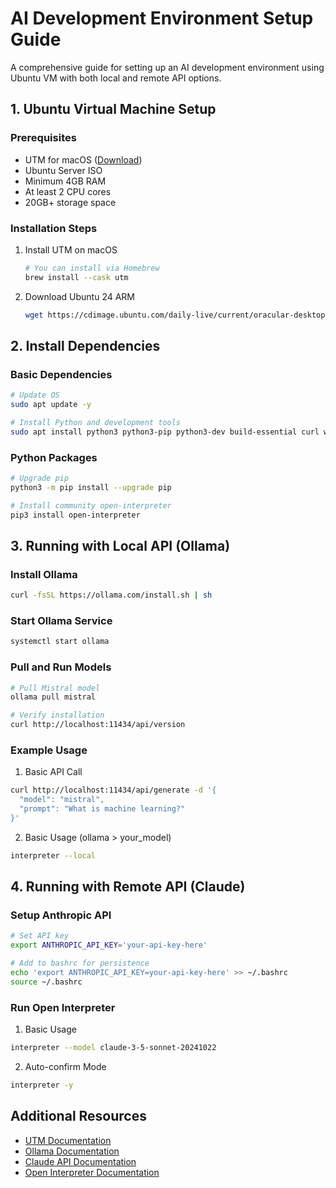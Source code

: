# AI Development Environment Setup Guide

A comprehensive guide for setting up an AI development environment using Ubuntu VM with both local and remote API options.

## 1. Ubuntu Virtual Machine Setup

### Prerequisites
- UTM for macOS ([Download](https://mac.getutm.app/))
- Ubuntu Server ISO
- Minimum 4GB RAM
- At least 2 CPU cores
- 20GB+ storage space

### Installation Steps

1. Install UTM on macOS
   ```bash
   # You can install via Homebrew
   brew install --cask utm
   ```

2. Download Ubuntu 24 ARM
    ```bash
    wget https://cdimage.ubuntu.com/daily-live/current/oracular-desktop-arm64.iso
    ```
    
## 2. Install Dependencies

### Basic Dependencies

```bash
# Update OS
sudo apt update -y
```

```bash
# Install Python and development tools
sudo apt install python3 python3-pip python3-dev build-essential curl wget git -y
```

### Python Packages
```bash
# Upgrade pip
python3 -m pip install --upgrade pip

# Install community open-interpreter
pip3 install open-interpreter
```

## 3. Running with Local API (Ollama)

### Install Ollama
```bash
curl -fsSL https://ollama.com/install.sh | sh
```

### Start Ollama Service
```bash
systemctl start ollama
```

### Pull and Run Models
```bash
# Pull Mistral model
ollama pull mistral

# Verify installation
curl http://localhost:11434/api/version
```

### Example Usage

1. Basic API Call
```bash
curl http://localhost:11434/api/generate -d '{
  "model": "mistral",
  "prompt": "What is machine learning?"
}'
```

2. Basic Usage (ollama > your_model)
```bash
interpreter --local
```

## 4. Running with Remote API (Claude)

### Setup Anthropic API
```bash
# Set API key
export ANTHROPIC_API_KEY='your-api-key-here'

# Add to bashrc for persistence
echo 'export ANTHROPIC_API_KEY=your-api-key-here' >> ~/.bashrc
source ~/.bashrc
```

### Run Open Interpreter

1. Basic Usage
```bash
interpreter --model claude-3-5-sonnet-20241022
```

2. Auto-confirm Mode
```bash
interpreter -y
```

## Additional Resources

- [UTM Documentation](https://docs.getutm.app/)
- [Ollama Documentation](https://ollama.com/docs)
- [Claude API Documentation](https://docs.anthropic.com/)
- [Open Interpreter Documentation](https://github.com/KillianLucas/open-interpreter)